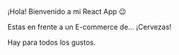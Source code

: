 ¡Hola! Bienvenido a mi React App 😉

Estas en frente a un E-commerce de... ¡Cervezas! 

Hay para todos los gustos.
